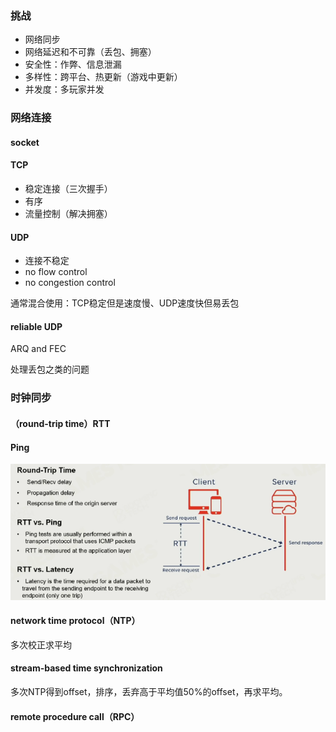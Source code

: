 ### 挑战

- 网络同步
- 网络延迟和不可靠（丢包、拥塞）
- 安全性：作弊、信息泄漏
- 多样性：跨平台、热更新（游戏中更新）
- 并发度：多玩家并发

### 网络连接

#### socket

#### TCP

- 稳定连接（三次握手）
- 有序
- 流量控制（解决拥塞）

#### UDP

- 连接不稳定
- no flow control
- no congestion control

通常混合使用：TCP稳定但是速度慢、UDP速度快但易丢包

#### reliable UDP

ARQ and FEC

处理丢包之类的问题

### 时钟同步

#### （round-trip time）RTT 

#### Ping

![image-20221212104730401](imags/image-20221212104730401.png)

#### network time protocol（NTP）

多次校正求平均

#### stream-based time synchronization

多次NTP得到offset，排序，丢弃高于平均值50%的offset，再求平均。

#### remote procedure  call（RPC）

